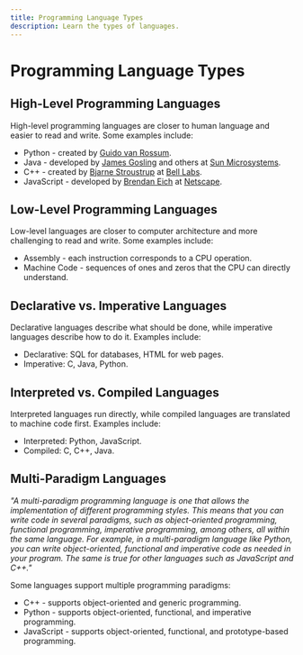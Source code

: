 ```yaml
---
title: Programming Language Types
description: Learn the types of languages.
---
```


# Programming Language Types

## High-Level Programming Languages

High-level programming languages are closer to human language and easier to read and write. Some examples include:
 - Python - created by <a href="https://en.wikipedia.org/wiki/Guido_van_Rossum" target="_blank">Guido van Rossum</a>.
 - Java - developed by <a href="https://en.wikipedia.org/wiki/James_Gosling" target="_blank">James Gosling</a> and others at <a href="https://en.wikipedia.org/wiki/Sun_Microsystems" target="_blank">Sun Microsystems</a>.
 - C++ - created by <a href="https://en.wikipedia.org/wiki/Bjarne_Stroustrup" target="_blank">Bjarne Stroustrup</a> at <a href="https://en.wikipedia.org/wiki/Bell_Labs" target="_blank">Bell Labs</a>.
 - JavaScript - developed by <a href="https://en.wikipedia.org/wiki/Brendan_Eich" target="_blank">Brendan Eich</a> at <a href="https://en.wikipedia.org/wiki/Netscape" target="_blank">Netscape</a>.

## Low-Level Programming Languages

Low-level languages are closer to computer architecture and more challenging to read and write. Some examples include:
 - Assembly - each instruction corresponds to a CPU operation.
 - Machine Code - sequences of ones and zeros that the CPU can directly understand.

## Declarative vs. Imperative Languages

Declarative languages describe what should be done, while imperative languages describe how to do it. Examples include:
 - Declarative: SQL for databases, HTML for web pages.
 - Imperative: C, Java, Python.

## Interpreted vs. Compiled Languages

Interpreted languages run directly, while compiled languages are translated to machine code first. Examples include:
 - Interpreted: Python, JavaScript.
 - Compiled: C, C++, Java.

## Multi-Paradigm Languages

_"A multi-paradigm programming language is one that allows the implementation of different programming styles. This means that you can write code in several paradigms, such as object-oriented programming, functional programming, imperative programming, among others, all within the same language. For example, in a multi-paradigm language like Python, you can write object-oriented, functional and imperative code as needed in your program. The same is true for other languages such as JavaScript and C++."_

Some languages support multiple programming paradigms:
 - C++ - supports object-oriented and generic programming.
 - Python - supports object-oriented, functional, and imperative programming.
 - JavaScript - supports object-oriented, functional, and prototype-based programming.